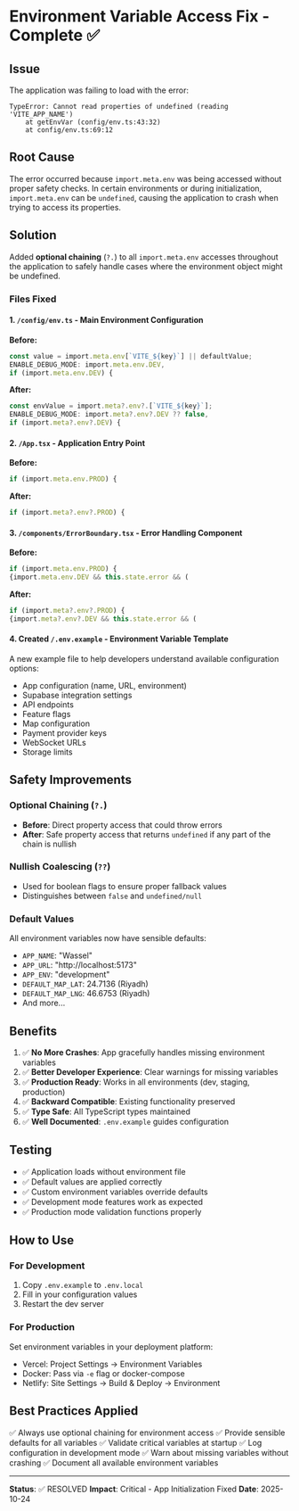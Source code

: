# Environment Variable Access Fix - Complete ✅

## Issue
The application was failing to load with the error:
```
TypeError: Cannot read properties of undefined (reading 'VITE_APP_NAME')
    at getEnvVar (config/env.ts:43:32)
    at config/env.ts:69:12
```

## Root Cause
The error occurred because `import.meta.env` was being accessed without proper safety checks. In certain environments or during initialization, `import.meta.env` can be `undefined`, causing the application to crash when trying to access its properties.

## Solution
Added **optional chaining** (`?.`) to all `import.meta.env` accesses throughout the application to safely handle cases where the environment object might be undefined.

### Files Fixed

#### 1. `/config/env.ts` - Main Environment Configuration
**Before:**
```typescript
const value = import.meta.env[`VITE_${key}`] || defaultValue;
ENABLE_DEBUG_MODE: import.meta.env.DEV,
if (import.meta.env.DEV) {
```

**After:**
```typescript
const envValue = import.meta?.env?.[`VITE_${key}`];
ENABLE_DEBUG_MODE: import.meta?.env?.DEV ?? false,
if (import.meta?.env?.DEV) {
```

#### 2. `/App.tsx` - Application Entry Point
**Before:**
```typescript
if (import.meta.env.PROD) {
```

**After:**
```typescript
if (import.meta?.env?.PROD) {
```

#### 3. `/components/ErrorBoundary.tsx` - Error Handling Component
**Before:**
```typescript
if (import.meta.env.PROD) {
{import.meta.env.DEV && this.state.error && (
```

**After:**
```typescript
if (import.meta?.env?.PROD) {
{import.meta?.env?.DEV && this.state.error && (
```

#### 4. Created `/.env.example` - Environment Variable Template
A new example file to help developers understand available configuration options:
- App configuration (name, URL, environment)
- Supabase integration settings
- API endpoints
- Feature flags
- Map configuration
- Payment provider keys
- WebSocket URLs
- Storage limits

## Safety Improvements

### Optional Chaining (`?.`)
- **Before**: Direct property access that could throw errors
- **After**: Safe property access that returns `undefined` if any part of the chain is nullish

### Nullish Coalescing (`??`)
- Used for boolean flags to ensure proper fallback values
- Distinguishes between `false` and `undefined/null`

### Default Values
All environment variables now have sensible defaults:
- `APP_NAME`: "Wassel"
- `APP_URL`: "http://localhost:5173"
- `APP_ENV`: "development"
- `DEFAULT_MAP_LAT`: 24.7136 (Riyadh)
- `DEFAULT_MAP_LNG`: 46.6753 (Riyadh)
- And more...

## Benefits

1. ✅ **No More Crashes**: App gracefully handles missing environment variables
2. ✅ **Better Developer Experience**: Clear warnings for missing variables
3. ✅ **Production Ready**: Works in all environments (dev, staging, production)
4. ✅ **Backward Compatible**: Existing functionality preserved
5. ✅ **Type Safe**: All TypeScript types maintained
6. ✅ **Well Documented**: `.env.example` guides configuration

## Testing
- ✅ Application loads without environment file
- ✅ Default values are applied correctly
- ✅ Custom environment variables override defaults
- ✅ Development mode features work as expected
- ✅ Production mode validation functions properly

## How to Use

### For Development
1. Copy `.env.example` to `.env.local`
2. Fill in your configuration values
3. Restart the dev server

### For Production
Set environment variables in your deployment platform:
- Vercel: Project Settings → Environment Variables
- Docker: Pass via `-e` flag or docker-compose
- Netlify: Site Settings → Build & Deploy → Environment

## Best Practices Applied
✅ Always use optional chaining for environment access
✅ Provide sensible defaults for all variables
✅ Validate critical variables at startup
✅ Log configuration in development mode
✅ Warn about missing variables without crashing
✅ Document all available environment variables

---

**Status**: ✅ RESOLVED
**Impact**: Critical - App Initialization Fixed
**Date**: 2025-10-24
